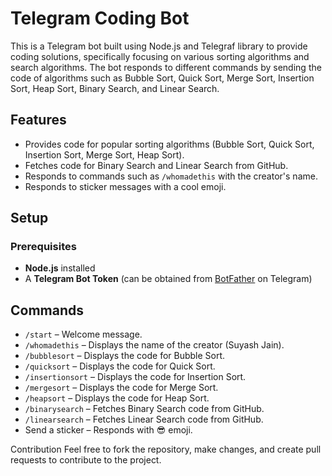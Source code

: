 # Telegram Coding Bot

This is a Telegram bot built using Node.js and Telegraf library to provide coding solutions, specifically focusing on various sorting algorithms and search algorithms. The bot responds to different commands by sending the code of algorithms such as Bubble Sort, Quick Sort, Merge Sort, Insertion Sort, Heap Sort, Binary Search, and Linear Search.

## Features
- Provides code for popular sorting algorithms (Bubble Sort, Quick Sort, Insertion Sort, Merge Sort, Heap Sort).
- Fetches code for Binary Search and Linear Search from GitHub.
- Responds to commands such as `/whomadethis` with the creator's name.
- Responds to sticker messages with a cool emoji.

## Setup

### Prerequisites
- **Node.js** installed
- A **Telegram Bot Token** (can be obtained from [BotFather](https://core.telegram.org/bots#botfather) on Telegram)

## Commands

- `/start` – Welcome message.  
- `/whomadethis` – Displays the name of the creator (Suyash Jain).  
- `/bubblesort` – Displays the code for Bubble Sort.  
- `/quicksort` – Displays the code for Quick Sort.  
- `/insertionsort` – Displays the code for Insertion Sort.  
- `/mergesort` – Displays the code for Merge Sort.  
- `/heapsort` – Displays the code for Heap Sort.  
- `/binarysearch` – Fetches Binary Search code from GitHub.  
- `/linearsearch` – Fetches Linear Search code from GitHub.  
- Send a sticker – Responds with 😎 emoji.  


Contribution
Feel free to fork the repository, make changes, and create pull requests to contribute to the project.
